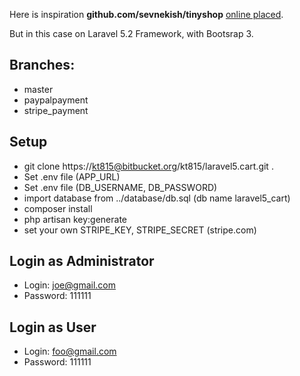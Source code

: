 Here is inspiration __github.com/sevnekish/tinyshop__ [online placed](http://tinyshop.byethost17.com/). 

But in this case on Laravel 5.2 Framework, with Bootsrap 3.

Branches:
------

* master
* paypalpayment
* stripe_payment

Setup
------

- git clone https://kt815@bitbucket.org/kt815/laravel5.cart.git .
- Set .env file (APP_URL)
- Set .env file (DB_USERNAME, DB_PASSWORD)
- import database from ../database/db.sql (db name laravel5_cart)
- composer install
- php artisan key:generate
- set your own STRIPE_KEY, STRIPE_SECRET (stripe.com)

Login as Administrator
------------------------
- Login: joe@gmail.com
- Password: 111111

Login as User
------------------------
- Login: foo@gmail.com
- Password: 111111